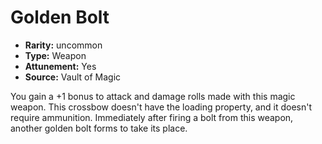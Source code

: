 
# Golden Bolt

* **Rarity:** uncommon
* **Type:** Weapon
* **Attunement:** Yes
* **Source:** Vault of Magic


You gain a +1 bonus to attack and damage rolls made with this magic weapon. This crossbow doesn't have the loading property, and it doesn't require ammunition. Immediately after firing a bolt from this weapon, another golden bolt forms to take its place.
